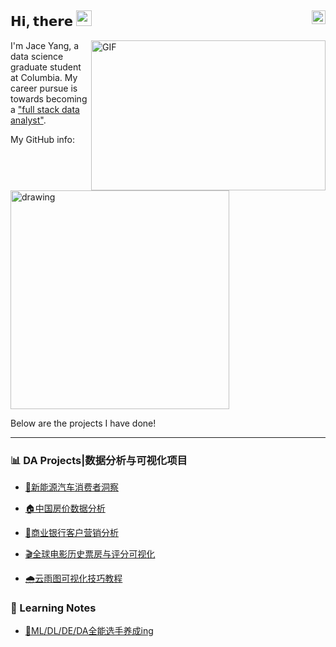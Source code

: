 ## 𝗛𝗶, 𝘁𝗵𝗲𝗿𝗲 <img src="https://media.giphy.com/media/hvRJCLFzcasrR4ia7z/giphy.gif" width="25px"/> [<img align="right" src="https://raw.githubusercontent.com/peterthehan/peterthehan/master/assets/linkedin.svg" width="22px"/>](https://www.linkedin.com/in/jinhang-yang/)



<img align="right" alt="GIF" src="https://github.com/abhisheknaiidu/abhisheknaiidu/blob/master/code.gif?raw=true" width="375" height="240" />

I'm Jace Yang, a data science graduate student at Columbia. My career pursue is towards becoming a ["full stack data analyst"](https://towardsdatascience.com/why-i-choose-full-stack-data-analytics-as-my-career-path-d7b3986e0285).

My GitHub info:

<img src="https://github-readme-stats.vercel.app/api?username=Jace-Yang&count_private=true&show_icons=true&theme=tokyonight" alt="drawing" width="350"/>

Below are the projects I have done!


---

### :bar_chart: DA Projects|数据分析与可视化项目

- [🚗新能源汽车消费者洞察](https://jace-yang.github.io/Customer_Insight_about_EV_Cars/report.html)

- [🏠中国房价数据分析](https://github.com/Jace-Yang/china_real_estate_market_EDA/blob/main/China%20Real%20Estate%20Market%20Report%20-%20what%20influences%20house%20price.pdf)

- [🏦商业银行客户营销分析](https://github.com/Jace-Yang/bank-marketing-strategy-analysis/blob/main/report_chinese.pdf)

- [🎬全球电影历史票房与评分可视化](https://jace-yang.github.io/IMDB_movie_ratings_eda/)

- [🌧️云雨图可视化技巧教程](https://jtr13.github.io/cc21fall2/raincloud-plot-101-density-plot-or-boxplotwhy-not-do-both.html)


### :blue_book: Learning Notes

- [📒ML/DL/DE/DA全能选手养成ing](https://jace-yang.github.io/Full-Stack_Data-Analyst)

